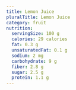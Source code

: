 ```yaml
---
title: Lemon Juice
pluralTitle: Lemon Juice
category: fruit
nutrition:
  servingSize: 100 g
  calories: 29 calories
  fat: 0.3 g
  unsaturatedFat: 0.1 g
  sodium: 2 mg
  carbohydrate: 9 g
  fiber: 2.8 g
  sugar: 2.5 g
  protein: 1.1 g
---
```

